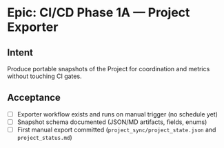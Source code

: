 <!--
title: Test-Epic: CI/CD Phase 1A — Project Exporter
labels: ["test","epic","CI/CD-phase:phase-1a"]
assigness: ["mfortin014"]
uid: test-ci-cd-phase1a-epic
children_uids: ["test-ci-cd-phase1a-workflow","test-ci-cd-phase1a-schema","test-ci-cd-phase1a-first-export"]

# Project field mappings (exact names from our Project policy):
project: test
-->

# Epic: CI/CD Phase 1A — Project Exporter

## Intent

Produce portable snapshots of the Project for coordination and metrics without touching CI gates.

## Acceptance

- [ ] Exporter workflow exists and runs on manual trigger (no schedule yet)
- [ ] Snapshot schema documented (JSON/MD artifacts, fields, enums)
- [ ] First manual export committed (`project_sync/project_state.json` and `project_status.md`)
